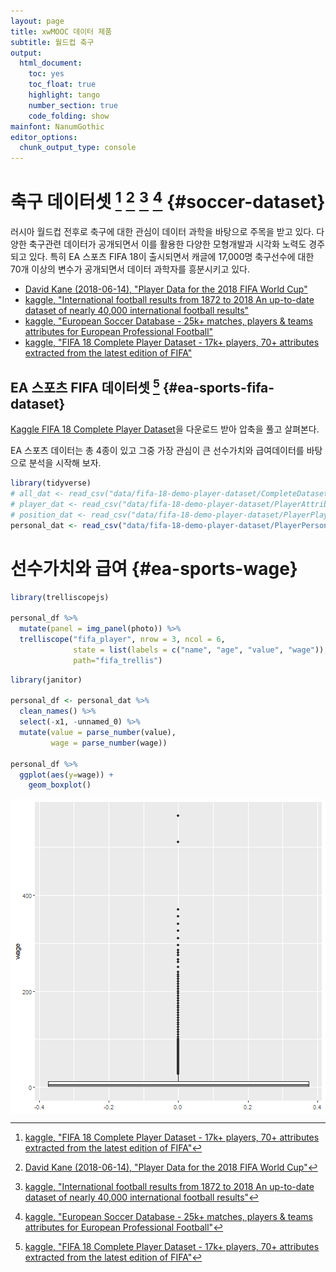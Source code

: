 ```yaml
---
layout: page
title: xwMOOC 데이터 제품
subtitle: 월드컵 축구
output:
  html_document: 
    toc: yes
    toc_float: true
    highlight: tango
    number_section: true
    code_folding: show
mainfont: NanumGothic
editor_options: 
  chunk_output_type: console
---
```

 


# 축구 데이터셋 [^kaggle-fifa-player-performance] [^worldcup-player] [^kaggle-worldcup-match] [^kaggle-player-performance] {#soccer-dataset}


[^worldcup-player]: [David Kane (2018-06-14), "Player Data for the 2018 FIFA World Cup"](https://rviews.rstudio.com/2018/06/14/player-data-for-the-2018-fifa-world-cup/)

[^kaggle-worldcup-match]: [kaggle, "International football results from 1872 to 2018 An up-to-date dataset of nearly 40,000 international football results"](https://www.kaggle.com/martj42/international-football-results-from-1872-to-2017/home)

[^kaggle-player-performance]: [kaggle, "European Soccer Database - 25k+ matches, players & teams attributes for European Professional Football"](https://www.kaggle.com/hugomathien/soccer/home)

[^kaggle-fifa-player-performance]: [kaggle, "FIFA 18 Complete Player Dataset - 17k+ players, 70+ attributes extracted from the latest edition of FIFA"](https://www.kaggle.com/thec03u5/fifa-18-demo-player-dataset/home)

러시아 월드컵 전후로 축구에 대한 관심이 데이터 과학을 바탕으로 주목을 받고 있다. 다양한 축구관련 데이터가 공개되면서 이를 활용한 다양한 모형개발과 시각화 노력도 경주되고 있다. 특히 EA 스포츠 FIFA 18이 출시되면서 캐글에 17,000명 축구선수에 대한 70개 이상의 변수가 공개되면서 데이터 과학자를 흥분시키고 있다. 

- [David Kane (2018-06-14), "Player Data for the 2018 FIFA World Cup"](https://rviews.rstudio.com/2018/06/14/player-data-for-the-2018-fifa-world-cup/)
- [kaggle, "International football results from 1872 to 2018 An up-to-date dataset of nearly 40,000 international football results"](https://www.kaggle.com/martj42/international-football-results-from-1872-to-2017/home)
- [kaggle, "European Soccer Database - 25k+ matches, players & teams attributes for European Professional Football"](https://www.kaggle.com/hugomathien/soccer/home)
- [kaggle, "FIFA 18 Complete Player Dataset - 17k+ players, 70+ attributes extracted from the latest edition of FIFA"](https://www.kaggle.com/thec03u5/fifa-18-demo-player-dataset/home)

## EA 스포츠 FIFA 데이터셋 [^kaggle-fifa-player-performance] {#ea-sports-fifa-dataset}

[Kaggle FIFA 18 Complete Player Dataset](https://www.kaggle.com/thec03u5/fifa-18-demo-player-dataset)을 다운로드 받아 압축을 풀고 살펴본다.

EA 스포츠 데이터는 총 4종이 있고 그중 가장 관심이 큰 선수가치와 급여데이터를 바탕으로 분석을 시작해 보자.


```r
library(tidyverse)
# all_dat <- read_csv("data/fifa-18-demo-player-dataset/CompleteDataset.csv")
# player_dat <- read_csv("data/fifa-18-demo-player-dataset/PlayerAttributeData.csv")
# position_dat <- read_csv("data/fifa-18-demo-player-dataset/PlayerPlayingPositionData.csv")
personal_dat <- read_csv("data/fifa-18-demo-player-dataset/PlayerPersonalData.csv")
```

# 선수가치와 급여 {#ea-sports-wage}




```r
library(trelliscopejs)

personal_df %>%
  mutate(panel = img_panel(photo)) %>%
  trelliscope("fifa_player", nrow = 3, ncol = 6,
              state = list(labels = c("name", "age", "value", "wage")),
              path="fifa_trellis")
```




```r
library(janitor)

personal_df <- personal_dat %>% 
  clean_names() %>% 
  select(-x1, -unnamed_0) %>% 
  mutate(value = parse_number(value),
         wage = parse_number(wage))

personal_df %>% 
  ggplot(aes(y=wage)) +
    geom_boxplot()
```

<img src="figure/ea-sports-fifa-dataset-eda-1.png" title="plot of chunk ea-sports-fifa-dataset-eda" alt="plot of chunk ea-sports-fifa-dataset-eda" style="display: block; margin: auto;" />



